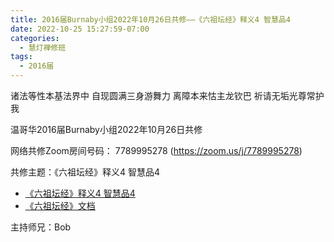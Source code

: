 ```yaml
---
title: 2016届Burnaby小组2022年10月26日共修——《六祖坛经》释义4 智慧品4
date: 2022-10-25 15:27:59-07:00
categories:
  - 慧灯禅修班
tags:
  - 2016届
---
```

诸法等性本基法界中 自现圆满三身游舞力 离障本来怙主龙钦巴 祈请无垢光尊常护我

温哥华2016届Burnaby小组2022年10月26日共修

网络共修Zoom房间号码： 7789995278 (<https://zoom.us/j/7789995278>)

共修主题：《六祖坛经》释义4 智慧品4

* [《六祖坛经》释义4 智慧品4](https://www.youtube.com/watch?v=uhC6kopZzSA)
* [《六祖坛经》文档](/f/up/《六祖坛经》.docx)

主持师兄：Bob
